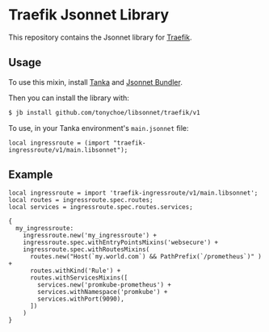 # Traefik Jsonnet Library

This repository contains the Jsonnet library for [Traefik](https://traefik.io/).

## Usage

To use this mixin, install [Tanka](https://tanka.dev/) and [Jsonnet Bundler](https://tanka.dev/install#jsonnet-bundler).

Then you can install the library with:

```bash
$ jb install github.com/tonychoe/libsonnet/traefik/v1
```

To use, in your Tanka environment's `main.jsonnet` file:


```jsonnet
local ingressroute = (import "traefik-ingressroute/v1/main.libsonnet");
```

## Example

```jsonnet
local ingressroute = import 'traefik-ingressroute/v1/main.libsonnet';
local routes = ingressroute.spec.routes;
local services = ingressroute.spec.routes.services;

{
  my_ingressroute:
    ingressroute.new('my_ingressroute') +
    ingressroute.spec.withEntryPointsMixins('websecure') +
    ingressroute.spec.withRoutesMixins(
      routes.new("Host(`my.world.com`) && PathPrefix(`/prometheus`)" ) +
      routes.withKind('Rule') +
      routes.withServicesMixins([
        services.new('promkube-prometheus') +
        services.withNamespace('promkube') +
        services.withPort(9090),
      ]) 
    ) 
}
```
